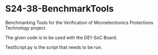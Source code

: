 # S24-38-BenchmarkTools
Benchmarking Tools for the Verification of Microelectronics Protections Technology project.


The given code is to be used with the DE1-SoC Board.

TestScript.py is the script that needs to be run.
